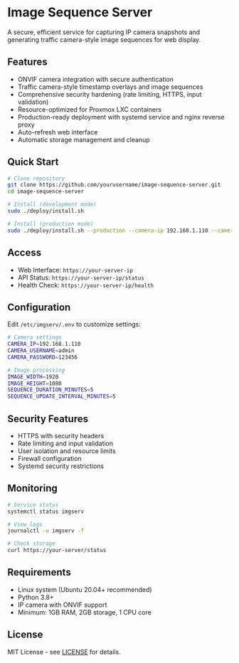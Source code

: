 # Image Sequence Server

A secure, efficient service for capturing IP camera snapshots and generating traffic camera-style image sequences for web display.

## Features

- ONVIF camera integration with secure authentication
- Traffic camera-style timestamp overlays and image sequences
- Comprehensive security hardening (rate limiting, HTTPS, input validation)
- Resource-optimized for Proxmox LXC containers
- Production-ready deployment with systemd service and nginx reverse proxy
- Auto-refresh web interface
- Automatic storage management and cleanup

## Quick Start

```bash
# Clone repository
git clone https://github.com/yourusername/image-sequence-server.git
cd image-sequence-server

# Install (development mode)
sudo ./deploy/install.sh

# Install (production mode)
sudo ./deploy/install.sh --production --camera-ip 192.168.1.110 --camera-user admin --camera-pass yourpassword
```

## Access

- Web Interface: `https://your-server-ip`
- API Status: `https://your-server-ip/status`
- Health Check: `https://your-server-ip/health`

## Configuration

Edit `/etc/imgserv/.env` to customize settings:

```bash
# Camera settings
CAMERA_IP=192.168.1.110
CAMERA_USERNAME=admin
CAMERA_PASSWORD=123456

# Image processing
IMAGE_WIDTH=1920
IMAGE_HEIGHT=1080
SEQUENCE_DURATION_MINUTES=5
SEQUENCE_UPDATE_INTERVAL_MINUTES=5
```

## Security Features

- HTTPS with security headers
- Rate limiting and input validation
- User isolation and resource limits
- Firewall configuration
- Systemd security restrictions

## Monitoring

```bash
# Service status
systemctl status imgserv

# View logs
journalctl -u imgserv -f

# Check storage
curl https://your-server/status
```

## Requirements

- Linux system (Ubuntu 20.04+ recommended)
- Python 3.8+
- IP camera with ONVIF support
- Minimum: 1GB RAM, 2GB storage, 1 CPU core

## License

MIT License - see [LICENSE](LICENSE) for details.
